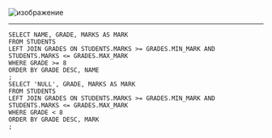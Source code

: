 ![изображение](https://github.com/papchukev/SQL_solutions/assets/149643273/7a3136c3-fbb5-480a-815b-3eb6ab6d430e)

-----------------
    SELECT NAME, GRADE, MARKS AS MARK
    FROM STUDENTS
    LEFT JOIN GRADES ON STUDENTS.MARKS >= GRADES.MIN_MARK AND STUDENTS.MARKS <= GRADES.MAX_MARK
    WHERE GRADE >= 8
    ORDER BY GRADE DESC, NAME
    ;
    SELECT 'NULL', GRADE, MARKS AS MARK
    FROM STUDENTS
    LEFT JOIN GRADES ON STUDENTS.MARKS >= GRADES.MIN_MARK AND STUDENTS.MARKS <= GRADES.MAX_MARK
    WHERE GRADE < 8
    ORDER BY GRADE DESC, MARK
    ;
